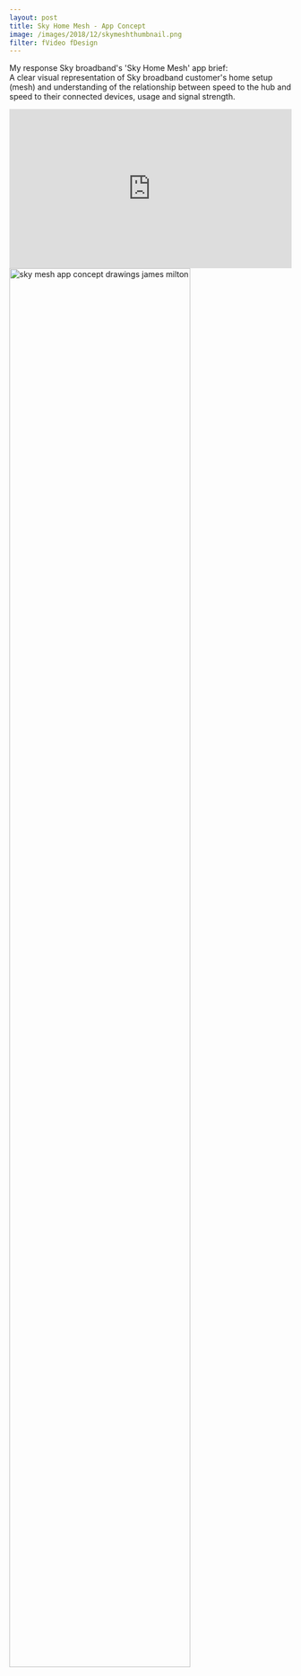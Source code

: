```yaml
---
layout: post
title: Sky Home Mesh - App Concept
image: /images/2018/12/skymeshthumbnail.png
filter: fVideo fDesign
---
```


My response Sky broadband's 'Sky Home Mesh' app brief:	 
A clear visual representation of Sky broadband customer's home setup (mesh) and understanding of the relationship between speed to the hub and speed to their connected devices, usage and signal strength. 	  
	    
	  
<style>.embed-container { position: relative; padding-bottom: 56.25%; height: 0; overflow: hidden; max-width: 100%; } .embed-container iframe, .embed-container object, .embed-container embed { position: absolute; top: 0; left: 0; width: 100%; height: 100%; }</style><div class='embed-container'><iframe src='https://www.youtube.com/embed/6Ems5isTrTw' frameborder='0' allowfullscreen></iframe></div>	 	

	  	
<img src="{{ site.baseurl }}/images/2018/12/sky_app_drawing_flow-min.png" alt="sky mesh app concept drawings james milton" width="80%">
